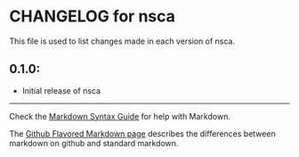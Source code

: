 # CHANGELOG for nsca

This file is used to list changes made in each version of nsca.

## 0.1.0:

* Initial release of nsca

- - - 
Check the [Markdown Syntax Guide](http://daringfireball.net/projects/markdown/syntax) for help with Markdown.

The [Github Flavored Markdown page](http://github.github.com/github-flavored-markdown/) describes the differences between markdown on github and standard markdown.
